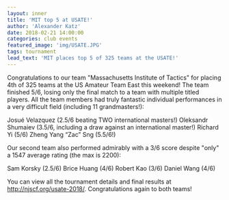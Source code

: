 ```yaml
---
layout: inner
title: 'MIT top 5 at USATE!'
author: 'Alexander Katz'
date: 2018-02-21 14:00:00
categories: club events
featured_image: 'img/USATE.JPG'
tags: tournament
lead_text: 'MIT places top 5 of 325 teams at the USATE!'
---
```


Congratulations to our team "Massachusetts Institute of Tactics" for placing 4th of 325 teams at the US Amateur Team East this weekend! The team finished 5/6, losing only the final match to a team with multiple titled players. All the team members had truly fantastic individual performances in a very difficult field (including 11 grandmasters!):

Josué Velazquez (2.5/6 beating TWO international masters!)
Oleksandr Shumaiev (3.5/6, including a draw against an international master!)
Richard Yi (5/6)
Zheng Yang “Zac” Sng (5.5/6!)

Our second team also performed admirably with a 3/6 score despite "only" a 1547 average rating (the max is 2200):

Sam Korsky (2.5/6)
Brice Huang (4/6)
Robert Kao (3/6)
Daniel Wang (4/6)

You can view all the tournament details and final results at http://njscf.org/usate-2018/. Congratulations again to both teams!  

